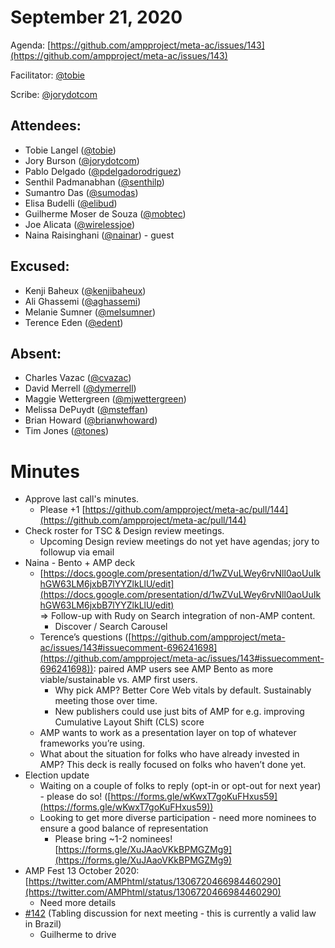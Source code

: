 # **September 21, 2020**

Agenda: [https://github.com/ampproject/meta-ac/issues/143](https://github.com/ampproject/meta-ac/issues/143)

Facilitator: [@tobie][tobie]

Scribe: [@jorydotcom][jorydotcom]

## **Attendees:**

*   Tobie Langel ([@tobie][tobie])
*   Jory Burson ([@jorydotcom][jorydotcom])
*   Pablo Delgado ([@pdelgadorodriguez][pdelgadorodriguez])
*   Senthil Padmanabhan ([@senthilp][senthilp])
*   Sumantro Das ([@sumodas][sumodas])
*   Elisa Budelli ([@elibud][elibud])
*   Guilherme Moser de Souza ([@mobtec][mobtec])
*   Joe Alicata ([@wirelessjoe][wirelessjoe])
*   Naina Raisinghani ([@nainar][nainar]) - guest

## **Excused:**

*   Kenji Baheux ([@kenjibaheux][kenjibaheux])
*   Ali Ghassemi ([@aghassemi][aghassemi])
*   Melanie Sumner ([@melsumner][melsumner])
*   Terence Eden ([@edent][edent])

## **Absent:**

*   Charles Vazac ([@cvazac][cvazac])
*   David Merrell ([@dymerrell][dymerrell])
*   Maggie Wettergreen ([@mjwettergreen][mjwettergreen])
*   Melissa DePuydt ([@msteffan][msteffan])
*   Brian Howard ([@brianwhoward][brianwhoward])
*   Tim Jones ([@tones][tones])

# **Minutes**

*   Approve last call's minutes.
    *   Please +1 [https://github.com/ampproject/meta-ac/pull/144](https://github.com/ampproject/meta-ac/pull/144)
*   Check roster for TSC & Design review meetings.
    *   Upcoming Design review meetings do not yet have agendas; jory to followup via email
*   Naina - Bento + AMP deck
    *   [https://docs.google.com/presentation/d/1wZVuLWey6rvNll0aoUuIkhGW63LM6jxbB7lYYZlkLlU/edit](https://docs.google.com/presentation/d/1wZVuLWey6rvNll0aoUuIkhGW63LM6jxbB7lYYZlkLlU/edit) \
=> Follow-up with Rudy on Search integration of non-AMP content.
        *   Discover / Search Carousel
    *   Terence’s questions ([https://github.com/ampproject/meta-ac/issues/143#issuecomment-696241698](https://github.com/ampproject/meta-ac/issues/143#issuecomment-696241698)): paired AMP users see AMP Bento as more viable/sustainable vs. AMP first users.
        *   Why pick AMP? Better Core Web vitals by default. Sustainably meeting those over time.
        *   New publishers could use just bits of AMP for e.g. improving Cumulative Layout Shift (CLS) score
    *   AMP wants to work as a presentation layer on top of whatever frameworks you’re using.
    *   What about the situation for folks who have already invested in AMP? This deck is really focused on folks who haven’t done yet.
*   Election update
    *   Waiting on a couple of folks to reply (opt-in or opt-out for next year) - please do so! ([https://forms.gle/wKwxT7goKuFHxus59](https://forms.gle/wKwxT7goKuFHxus59))
    *   Looking to get more diverse participation - need more nominees to ensure a good balance of representation
        *   Please bring ~1-2 nominees! [https://forms.gle/XuJAaoVKkBPMGZMg9](https://forms.gle/XuJAaoVKkBPMGZMg9)
*   AMP Fest 13 October 2020: [https://twitter.com/AMPhtml/status/1306720466984460290](https://twitter.com/AMPhtml/status/1306720466984460290)
    *   Need more details
*   [#142](https://github.com/ampproject/meta-ac/issues/142) (Tabling discussion for next meeting - this is currently a valid law in Brazil)
    *   Guilherme to drive

[tobie]: https://github.com/tobie
[wirelessjoe]: https://github.com/wirelessjoe
[cvazac]: https://github.com/cvazac
[mobtec]: https://github.com/mobtec
[levidurfee]: https://github.com/levidurfee
[sumodas]: https://github.com/sumodas
[edent]: https://github.com/edent
[senthilp]: https://github.com/senthilp
[tones]: https://github.com/tones
[kenjibaheux]: https://github.com/kenjibaheux
[elibud]: https://github.com/elibud
[pdelgadorodriguez]: https://github.com/pdelgadorodriguez
[dymerrell]: https://github.com/dymerrell
[mjwettergreen]: https://github.com/mjwettergreen
[melsumner]: https://github.com/melsumner
[msteffan]: https://github.com/msteffan
[TedShuter]: https://github.com/TedShuter
[aghassemi]: https://github.com/aghassemi
[jorydotcom]: https://github.com/jorydotcom
[brianwhoward]: https://github.com/brianwhoward
[nainar]: https://github.com/nainar
[DavidStrauss]: https://github.com/DavidStrauss
[cpapazian]: https://github.com/cpapazian
[dvoytenko]: https://github.com/dvoytenko
[rudygalfi]: https://github.com/rudygalfi
[KasianaMac]: https://github.com/KasianaMac
[jeffjose]: https://github.com/jeffjose
